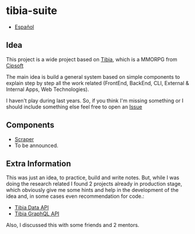 # tibia-suite
- [Español](README-es.md)

## Idea
This project is a wide project based on [Tibia](https://www.tibia.com/news/?subtopic=latestnews), which is a MMORPG from [Cipsoft](https://www.cipsoft.com/index.php/en/)

The main idea is build a general system based on simple components to explain step by step all the work related (FrontEnd, BackEnd, CLI, External & Internal Apps, Web Technologies).

I haven't play during last years. So, if you think I'm missing something or I should include something else feel free to open an [Issue](https://github.com/joseglego/tibia-suite/issues/new)

## Components
- [Scraper](./scraper/README.md)
- To be announced.

## Extra Information
This was just an idea, to practice, build and write notes. But, while I was doing the research related I found 2 projects already in production stage, which obviously give me some hints and help in the development of the idea and, in some cases even recommendation for code.:
- [Tibia Data API](https://tibiadata.com/)
- [Tibia GraphQL API](https://github.com/raulfdm/tibia-api)

Also, I discussed this with some friends and 2 mentors.
